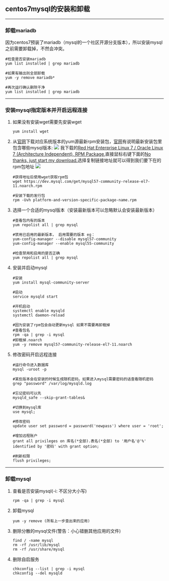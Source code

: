 ## centos7mysql的安装和卸载

---
### 卸载mariadb

因为centos7预装了mariadb（mysql的一个社区开源分支版本），所以安装mysql之前需要卸载掉，不然会冲突。

```
#检查是否安装mariadb
yum list installed | grep mariadb 

#如果有输出则全部卸载
yum -y remove mariadb*    

#再次运行确认删除干净
yum list installed | grep mariadb
```

---
### 安装mysql指定版本并开启远程连接

1. 如果没有安装wget需要先安装wget

	```
	yum install wget 
	```

[mysqlnet]: https://dev.mysql.com/downloads/repo/yum/

2. 从[官网][mysqlnet]下载对应系统版本的yum源最新rpm安装包，[官网][mysqlnet]有说明最新安装包里包含哪些mysql版本:
![](http://www.heryc.fun/media/blog/20180202/mysqldown.png)
我下载的[Red Hat Enterprise Linux 7 / Oracle Linux 7 (Architecture Independent), RPM Package](https://dev.mysql.com/downloads/file/?id=470281),直接鼠标右键下面的[No thanks, just start my download.](https://dev.mysql.com/get/mysql57-community-release-el7-11.noarch.rpm)选择复制链接地址就可以得到我们要下在的rpm包地址
![](http://www.heryc.fun/media/blog/20180202/mysqldowm2.png)
	
	```
	#获得地址后使用wget获取rpm包
	wget https://dev.mysql.com/get/mysql57-community-release-el7-11.noarch.rpm

	#安装下载的发行包
	rpm -Uvh platform-and-version-specific-package-name.rpm
	```
	
	
3. 选择一个合适的mysql版本（安装最新版本可以忽略默认会安装最新版本）
	
	```
	#查看包内有的版本
	yum repolist all | grep mysql

	#禁用已启用的最新版本， 启用需要的版本 eg：
	yum-config-manager --disable mysql57-community
	yum-config-manager --enable mysql55-community

	#检查禁用和启用的是否正确
	yum repolist all | grep mysql
	```
	
4. 安装并启动mysql
	
	```
	#安装
	yum install mysql-community-server

	#启动
	service mysqld start

	#开机启动
	systemctl enable mysqld
	systemctl daemon-reload

	#因为安装了rpm包会自动更新mysql 如果不需要再卸载掉
	#查看包名
	rpm -qa | grep -i mysql
	#卸载掉.noarch
	yum -y remove mysql57-community-release-el7-11.noarch
	```
	
5. 修改密码开启远程连接
	
	```
	#运行命令进入数据库
	mysql -uroot -p

	#某些版本会在安装的时候生成随机密码，如果进入mysql需要密码的话查看随机密码
	grep "password" /var/log/mysqld.log

	#忘记密码可以先
	mysqld_safe --skip-grant-tables&

	#切换到mysql库
	use mysql;

	#修改密码
	update user set password = password('newpass') where user = 'root';

	#增加远程账户
	grant all privileges on 库名(*全部).表名(*全部) to '用户名'@'%' identified by '密码' with grant option;

	#刷新权限
	flush privileges;
	```

---
### 卸载mysql

1. 查看是否安装mysql(-i: 不区分大小写)
	
	```
	rpm -qa | grep -i mysql
	```
	
2. 卸载mysql
	
	```
	yum -y remove (所有上一步查出来的应用)
	```
	
3. 删除分散的mysql文件(警告：小心错删其他应用的文件)

	```
	find / -name mysql
	rm -rf /usr/lib/mysql
	rm -rf /usr/share/mysql
	```

4. 删除自启服务
	
	```
	chkconfig --list | grep -i mysql
	chkconfig --del mysqld
	```
